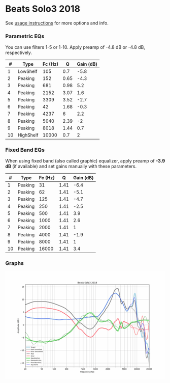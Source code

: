 # Beats Solo3 2018
See [usage instructions](https://github.com/jaakkopasanen/AutoEq#usage) for more options and info.

### Parametric EQs
You can use filters 1-5 or 1-10. Apply preamp of -4.8 dB or -4.8 dB, respectively.

|   # | Type      |   Fc (Hz) |    Q |   Gain (dB) |
|-----|-----------|-----------|------|-------------|
|   1 | LowShelf  |       105 | 0.7  |        -5.8 |
|   2 | Peaking   |       152 | 0.65 |        -4.3 |
|   3 | Peaking   |       681 | 0.98 |         5.2 |
|   4 | Peaking   |      2152 | 3.07 |         1.6 |
|   5 | Peaking   |      3309 | 3.52 |        -2.7 |
|   6 | Peaking   |        42 | 1.68 |        -0.3 |
|   7 | Peaking   |      4237 | 6    |         2.2 |
|   8 | Peaking   |      5040 | 2.39 |        -2   |
|   9 | Peaking   |      8018 | 1.44 |         0.7 |
|  10 | HighShelf |     10000 | 0.7  |         2   |

### Fixed Band EQs
When using fixed band (also called graphic) equalizer, apply preamp of **-3.9 dB** (if available) and set gains manually with these parameters.

|   # | Type    |   Fc (Hz) |    Q |   Gain (dB) |
|-----|---------|-----------|------|-------------|
|   1 | Peaking |        31 | 1.41 |        -6.4 |
|   2 | Peaking |        62 | 1.41 |        -5.1 |
|   3 | Peaking |       125 | 1.41 |        -4.7 |
|   4 | Peaking |       250 | 1.41 |        -2.5 |
|   5 | Peaking |       500 | 1.41 |         3.9 |
|   6 | Peaking |      1000 | 1.41 |         2.6 |
|   7 | Peaking |      2000 | 1.41 |         1   |
|   8 | Peaking |      4000 | 1.41 |        -1.9 |
|   9 | Peaking |      8000 | 1.41 |         1   |
|  10 | Peaking |     16000 | 1.41 |         3.4 |

### Graphs
![](./Beats%20Solo3%202018.png)
